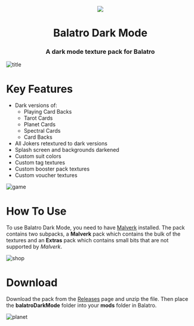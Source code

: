 <p align="center">
  <img src="https://github.com/user-attachments/assets/6f71ad69-2890-4655-9060-6e56c5d9cf3d" />
</p>
<h1 align="center">Balatro Dark Mode</h1>

<h3 align="center">A dark mode texture pack for Balatro</h3>

![title](https://github.com/user-attachments/assets/d1e217f0-5ebc-4daf-b4ac-93f61325b4d6)

# Key Features

- Dark versions of:
	- Playing Card Backs
	- Tarot Cards
	- Planet Cards
	-  Spectral Cards
	- Card Backs
- All Jokers retextured to dark versions
- Splash screen and backgrounds darkened
- Custom suit colors
- Custom tag textures
- Custom booster pack textures
- Custom voucher textures

![game](https://github.com/user-attachments/assets/4ba443a4-41ea-4d3a-b386-52ba1ea2a6c5)

# How To Use

To use Balatro Dark Mode, you need to have [Malverk](https://github.com/Eremel/Malverk) installed. The pack contains two subpacks, a **Malverk** pack which contains the bulk of the textures and an **Extras** pack which contains small bits that are not supported by *Malverk*.  

![shop](https://github.com/user-attachments/assets/03395b93-24a3-459c-b3d8-35ad72c11ebc)


# Download

Download the pack from the [Releases](https://github.com/CarrotonMan/balatrodarkmode/releases) page and unzip the file. Then place the **balatroDarkMode** folder into your **mods** folder in Balatro. 

![planet](https://github.com/user-attachments/assets/76ab4090-3665-4fec-9dbb-8c6dbbcf4ef7)
